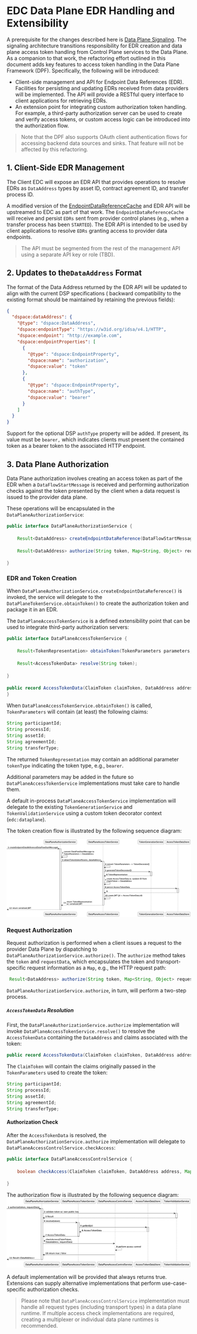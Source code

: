 # EDC Data Plane EDR Handling and Extensibility

A prerequisite for the changes described here
is [Data Plane Signaling](data-plane-signaling.md).
The signaling architecture transitions responsibility for EDR creation and data plane access token handling from Control
Plane services to the Data Plane. As a companion to that work, the refactoring effort outlined in this document adds key
features to access token handling in the Data Plane Framework (DPF). Specifically, the following will be introduced:

- Client-side management and API for Endpoint Data References (EDR). Facilities for persisting and updating EDRs
  received from data providers will be implemented. The API will provide a RESTful query interface to client
  applications for retrieving EDRs.
- An extension point for integrating custom authorization token handling. For example, a third-party authorization
  server can be used to create and verify access tokens, or custom access logic can be introduced into the authorization
  flow.

> Note that the DPF also supports OAuth client authentication flows for accessing backend data sources and sinks. That
> feature will not be affected by this refactoring.

## 1. Client-Side EDR Management

The Client EDC will expose an EDR API that provides operations to resolve EDRs as `DataAddress` types by asset ID,
contract agreement ID, and transfer process ID.

A modified version of
the [EndpointDataReferenceCache‎](spi/edr-spi/src/main/java/org/eclipse/tractusx/edc/edr/spi/store/EndpointDataReferenceCache.java)
and EDR API will be upstreamed to EDC as part of that work. The `EndpointDataReferenceCache` will receive and
persist `EDRs` sent from provider control planes (e.g., when a transfer process has been `STARTED`). The EDR API is
intended to be used by client applications to resolve `EDRs` granting access to provider data endpoints.

> The API must be segmented from the rest of the management API using a separate API key or role (TBD).

## 2. Updates to the`DataAddress` Format

The format of the Data Address returned by the EDR API will be updated to align with the current DSP specifications (
backward compatibility to the existing format should be maintained by retaining the previous fields):

```json
{
  "dspace:dataAddress": {
    "@type": "dspace:DataAddress",
    "dspace:endpointType": "https://w3id.org/idsa/v4.1/HTTP",
    "dspace:endpoint": "http://example.com",
    "dspace:endpointProperties": [
      {
        "@type": "dspace:EndpointProperty",
        "dspace:name": "authorization",
        "dspace:value": "token"
      },
      {
        "@type": "dspace:EndpointProperty",
        "dspace:name": "authType",
        "dspace:value": "bearer"
      }
    ]
  }
}
```

Support for the optional DSP `authType` property will be added. If present, its value must be `bearer,` which indicates
clients must present the contained token as a bearer token to the associated HTTP endpoint.

## 3. Data Plane Authorization

Data Plane authorization involves creating an access token as part of the EDR when a `DataFlowStartMessage` is received
and performing authorization checks against the token presented by the client when a data request is issued to the
provider data plane.

These operations will be encapsulated in the `DataPlaneAuthorizationService`:

```java
public interface DataPlaneAuthorizationService {

    Result<DataAddress> createEndpointDataReference(DataFlowStartMessage message);

    Result<DataAddress> authorize(String token, Map<String, Object> requestData);

}
```

### EDR and Token Creation

When `DataPlaneAuthorizationService.createEndpointDataReference()` is invoked, the service will delegate to
the `DataPlaneTokenService.obtainToken()` to create the authorization token and package it in an EDR.

The `DataPlaneAccessTokenService` is a defined extensibility point that can be used to integrate third-party
authorization servers:

```java
public interface DataPlaneAccessTokenService {

    Result<TokenRepresentation> obtainToken(TokenParameters parameters, DataAddress address);

    Result<AccessTokenData> resolve(String token);

}

public record AccessTokenData(ClaimToken claimToken, DataAddress address) {
}
```

When `DataPlaneAccessTokenService.obtainToken()` is called, `TokenParameters` will contain (at least) the
following claims:

```java 
String participantId;
String processId;
String assetId;
String agreementId;
String transferType;
```

The returned `TokenRepresentation` may contain an additional parameter `tokenType` indicating the token type,
e.g., `bearer`.

Additional parameters may be added in the future so `DataPlaneAccessTokenService` implementations must take care to
handle them.

A default in-process `DataPlaneAccessTokenService` implementation will delegate to the existing `TokenGenerationService`
and `TokenValidationService` using a custom token decorator context (`edc:dataplane`).

The token creation flow is illustrated by the following sequence diagram:

![](./data-plane-signaling_create-token.png)

### Request Authorization

Request authorization is performed when a client issues a request to the provider Data Plane by dispatching
to `DataPlaneAuthorizationService.authorize()`. The `authorize` method takes the `token` and `requestData`, which
encapsulates the token and transport-specific request information as a `Map`, e.g., the HTTP request path:

```java
 Result<DataAddress> authorize(String token, Map<String, Object> requestData);
```

`DataPlaneAuthorizationService.authorize`, in turn, will perform a two-step process.

##### `AccessTokenData` Resolution

First, the `DataPlaneAuthorizationService.authorize` implementation will
invoke `DataPlaneAccessTokenService.resolve()` to resolve the `AccessTokenData` containing the `DataAddress` and
claims associated with the token:

```java
public record AccessTokenData(ClaimToken claimToken, DataAddress address)
```

The `ClaimToken` will contain the claims originally passed in the `TokenParameters` used to create the token:

```java
String participantId;
String processId;
String assetId;
String agreementId;
String transferType;
```

#### Authorization Check

After the `AccessTokenData` is resolved, the `DataPlaneAuthorizationService.authorize` implementation will delegate
to `DataPlaneAccessControlService.checkAccess`:

```java
public interface DataPlaneAccessControlService {

    boolean checkAccess(ClaimToken claimToken, DataAddress address, Map<String, Object> requestData)

} 
```

The authorization flow is illustrated by the following sequence diagram:
![](data-plane-signaling_authorize.png)

A default implementation will be provided that always returns true. Extensions can supply alternative implementations
that perform use-case-specific authorization checks.

> Please note that `DataPlaneAccessControlService` implementation must handle all request types (including transport
> types) in a data plane runtime. If multiple access check implementations are required, creating a multiplexer or
> individual data plane runtimes is recommended.    

